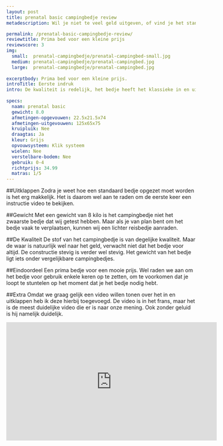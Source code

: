 ```yaml
---
layout: post
title: prenatal basic campingbedje review
metadescription: Wil je niet te veel geld uitgeven, of vind je het standaard campingbedje goed genoeg? Dan is het prenatal campingbedje een prima keuze.

permalink: /prenatal-basic-campingbedje-review/
reviewtitle: Prima bed voor een kleine prijs
reviewscore: 3
img:
  small:  prenatal-campingbedje/prenatal-campingbed-small.jpg
  medium: prenatal-campingbedje/prenatal-campingbed.jpg
  large:  prenatal-campingbedje/prenatal-campingbed.jpg 
  
excerptbody: Prima bed voor een kleine prijs.
introTitle: Eerste indruk
intro: De kwaliteit is redelijk, het bedje heeft het klassieke in en uitklap systeem en voldoet aan de basis vereisten.
       
specs:
  naam: prenatal basic
  gewicht: 8.0
  afmetingen-opgevouwen: 22.5x21.5x74
  afmetingen-uitgevouwen: 125x65x75
  kruipluik: Nee
  draagtas: Ja
  kleur: Grijs
  opvouwsysteem: Klik systeem
  wielen: Nee
  verstelbare-bodem: Nee
  gebruik: 0-4
  richtprijs: 34.99
  matras: 1/5
---
```


##Uitklappen
Zodra je weet hoe een standaard bedje opgezet moet worden is het erg makkelijk. Het is daarom wel aan te raden
om de eerste keer een instructie video te bekijken.

##Gewicht
Met een gewicht van 8 kilo is het campingbedje niet het zwaarste bedje dat wij getest hebben. Maar als je van plan bent om het bedje vaak te verplaatsen, kunnen wij een lichter reisbedje aanraden.

##De Kwaliteit
De stof van het campingbedje is van degelijke kwaliteit. Maar de waar is natuurlijk wel naar het geld, verwacht niet dat het bedje voor altijd. De constructie stevig is verder wel stevig. Het gewicht van het bedje ligt iets onder vergelijkbare campingbedjes.

##Eindoordeel
Een prima bedje voor een mooie prijs. Wel raden we aan om het bedje voor gebruik enkele keren op te zetten, om te voorkomen dat je loopt te stuntelen op het moment dat je het bedje nodig hebt.

##Extra
Omdat we graag gelijk een video willen tonen over het in en uitklappen heb ik deze hierbij toegevoegd. De video is in het frans, maar het is de meest duidelijke video die er is naar onze mening. Ook zonder geluid is hij namelijk duidelijk.

<iframe width="560" height="315" src="https://www.youtube.com/embed/QCKT-lzJx5E" frameborder="0" allowfullscreen></iframe>